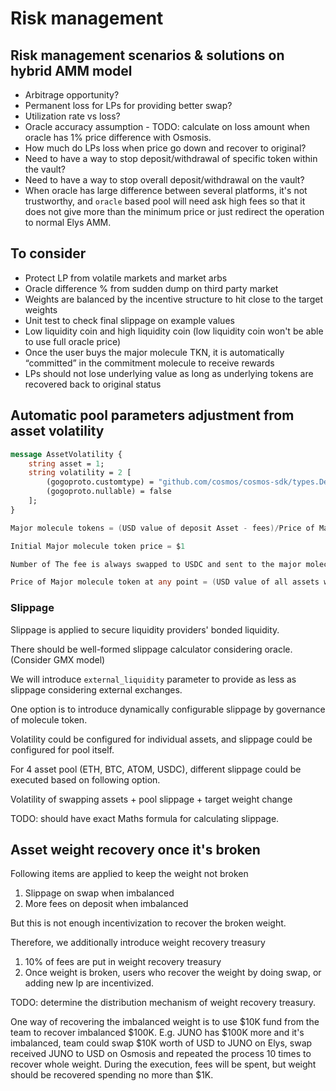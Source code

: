 <!--
order: 5
-->

# Risk management

## Risk management scenarios & solutions on hybrid AMM model

- Arbitrage opportunity?
- Permanent loss for LPs for providing better swap?
- Utilization rate vs loss?
- Oracle accuracy assumption - TODO: calculate on loss amount when oracle has 1% price difference with Osmosis.
- How much do LPs loss when price go down and recover to original?
- Need to have a way to stop deposit/withdrawal of specific token within the vault?
- Need to have a way to stop overall deposit/withdrawal on the vault?
- When oracle has large difference between several platforms, it's not trustworthy, and `oracle` based pool will need ask high fees so that it does not give more than the minimum price or just redirect the operation to normal Elys AMM.

## To consider

- Protect LP from volatile markets and market arbs
- Oracle difference % from sudden dump on third party market
- Weights are balanced by the incentive structure to hit close to the target weights
- Unit test to check final slippage on example values
- Low liquidity coin and high liquidity coin (low liquidity coin won't be able to use full oracle price)
- Once the user buys the major molecule TKN, it is automatically “committed” in the commitment molecule to receive rewards
- LPs should not lose underlying value as long as underlying tokens are recovered back to original status

## Automatic pool parameters adjustment from asset volatility

```protobuf
message AssetVolatility {
    string asset = 1;
    string volatility = 2 [
        (gogoproto.customtype) = "github.com/cosmos/cosmos-sdk/types.Dec",
        (gogoproto.nullable) = false
    ];
}
```

```go
Major molecule tokens = (USD value of deposit Asset - fees)/Price of Major Molecule.

Initial Major molecule token price = $1

Number of The fee is always swapped to USDC and sent to the major molecule fee wallet which stores all the revenue.

Price of Major molecule token at any point = (USD value of all assets within the major molecule +/- Margin Gains/Losses)/circulating supply of Major Molecule Tokens
```

### Slippage

Slippage is applied to secure liquidity providers' bonded liquidity.

There should be well-formed slippage calculator considering oracle. (Consider GMX model)

We will introduce `external_liquidity` parameter to provide as less as slippage considering external exchanges.

One option is to introduce dynamically configurable slippage by governance of molecule token.

Volatility could be configured for individual assets, and slippage could be configured for pool itself.

For 4 asset pool (ETH, BTC, ATOM, USDC), different slippage could be executed based on following option.

Volatility of swapping assets + pool slippage + target weight change

TODO: should have exact Maths formula for calculating slippage.

## Asset weight recovery once it's broken

Following items are applied to keep the weight not broken

1. Slippage on swap when imbalanced
2. More fees on deposit when imbalanced

But this is not enough incentivization to recover the broken weight.

Therefore, we additionally introduce weight recovery treasury

1. 10% of fees are put in weight recovery treasury
2. Once weight is broken, users who recover the weight by doing swap, or adding new lp are incentivized.

TODO: determine the distribution mechanism of weight recovery treasury.

One way of recovering the imbalanced weight is to use $10K fund from the team to recover imbalanced $100K.
E.g. JUNO has $100K more and it's imbalanced, team could swap $10K worth of USD to JUNO on Elys, swap received JUNO to USD on Osmosis and repeated the process 10 times to recover whole weight.
During the execution, fees will be spent, but weight should be recovered spending no more than $1K.

